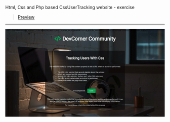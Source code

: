 Html, Css and Php based CssUserTracking website - exercise
> [Preview](https://r4nd3l.github.io/CssUserTracking/)
---

![CssUserTracking](https://github.com/r4nd3l/CssUserTracking/blob/master/img/sample.gif)
